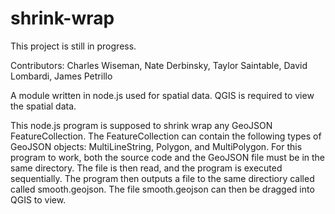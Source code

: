 # shrink-wrap

This project is still in progress.

Contributors:
Charles Wiseman, Nate Derbinsky, Taylor Saintable, David Lombardi, James Petrillo

A module written in node.js used for spatial data.
QGIS is required to view the spatial data.

This node.js program is supposed to shrink wrap any GeoJSON FeatureCollection.
The FeatureCollection can contain the following types of GeoJSON objects: 
MultiLineString, Polygon, and MultiPolygon. For this program to work, both
the source code and the GeoJSON file must be in the same directory. The file
is then read, and the program is executed sequentially. The program then 
outputs a file to the same directiory called called smooth.geojson. The file
smooth.geojson can then be dragged into QGIS to view.
